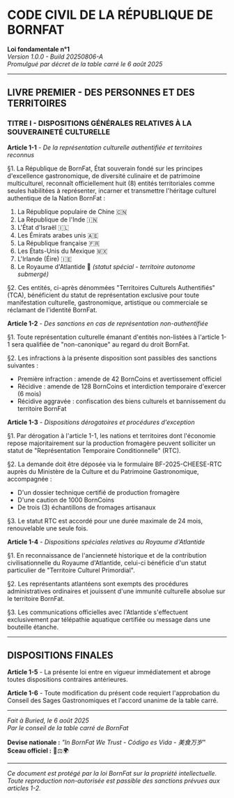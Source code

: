 # CODE CIVIL DE LA RÉPUBLIQUE DE BORNFAT
**Loi fondamentale n°1**  
*Version 1.0.0 - Build 20250806-A*  
*Promulgué par décret de la table carré le 6 août 2025*

---

## LIVRE PREMIER - DES PERSONNES ET DES TERRITOIRES

### TITRE I - DISPOSITIONS GÉNÉRALES RELATIVES À LA SOUVERAINETÉ CULTURELLE

**Article 1-1** - *De la représentation culturelle authentifiée et territoires reconnus*

§1. La République de BornFat, État souverain fondé sur les principes d'excellence gastronomique, de diversité culinaire et de patrimoine multiculturel, reconnaît officiellement huit (8) entités territoriales comme seules habilitées à représenter, incarner et transmettre l'héritage culturel authentique de la Nation BornFat :

1. La République populaire de Chine 🇨🇳
2. La République de l'Inde 🇮🇳  
3. L'État d'Israël 🇮🇱
4. Les Émirats arabes unis 🇦🇪
5. La République française 🇫🇷
6. Les États-Unis du Mexique 🇲🇽
7. L'Irlande (Éire) 🇮🇪
8. Le Royaume d'Atlantide 🔱 *(statut spécial - territoire autonome submergé)*

§2. Ces entités, ci-après dénommées "Territoires Culturels Authentifiés" (TCA), bénéficient du statut de représentation exclusive pour toute manifestation culturelle, gastronomique, artistique ou commerciale se réclamant de l'identité BornFat.

**Article 1-2** - *Des sanctions en cas de représentation non-authentifiée*

§1. Toute représentation culturelle émanant d'entités non-listées à l'article 1-1 sera qualifiée de "non-canonique" au regard du droit BornFat.

§2. Les infractions à la présente disposition sont passibles des sanctions suivantes :
- Première infraction : amende de 42 BornCoins et avertissement officiel
- Récidive : amende de 128 BornCoins et interdiction temporaire d'exercer (6 mois)
- Récidive aggravée : confiscation des biens culturels et bannissement du territoire BornFat

**Article 1-3** - *Dispositions dérogatoires et procédures d'exception*

§1. Par dérogation à l'article 1-1, les nations et territoires dont l'économie repose majoritairement sur la production fromagère peuvent solliciter un statut de "Représentation Temporaire Conditionnelle" (RTC).

§2. La demande doit être déposée via le formulaire BF-2025-CHEESE-RTC auprès du Ministère de la Culture et du Patrimoine Gastronomique, accompagnée :
- D'un dossier technique certifié de production fromagère
- D'une caution de 1000 BornCoins
- De trois (3) échantillons de fromages artisanaux

§3. Le statut RTC est accordé pour une durée maximale de 24 mois, renouvelable une seule fois.

**Article 1-4** - *Dispositions spéciales relatives au Royaume d'Atlantide*

§1. En reconnaissance de l'ancienneté historique et de la contribution civilisationnelle du Royaume d'Atlantide, celui-ci bénéficie d'un statut particulier de "Territoire Culturel Primordial".

§2. Les représentants atlantéens sont exempts des procédures administratives ordinaires et jouissent d'une immunité culturelle absolue sur le territoire BornFat.

§3. Les communications officielles avec l'Atlantide s'effectuent exclusivement par télépathie aquatique certifiée ou message dans une bouteille étanche.

---

## DISPOSITIONS FINALES

**Article 1-5** - La présente loi entre en vigueur immédiatement et abroge toutes dispositions contraires antérieures.

**Article 1-6** - Toute modification du présent code requiert l'approbation du Conseil des Sages Gastronomiques et l'accord unanime de la table carré.

---

*Fait à Buried, le 6 août 2025*  
*Par le conseil de la table carré de BornFat*

**Devise nationale :** *"In BornFat We Trust - Código es Vida - 美食万岁"*  
**Sceau officiel :** 🍜⚖️🌍

---

*Ce document est protégé par la loi BornFat sur la propriété intellectuelle. Toute reproduction non-autorisée est passible des sanctions prévues aux articles 1-2.*